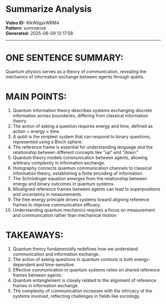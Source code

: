 # Summarize Analysis

**Video ID:** WkWIqpxWRM4  
**Pattern:** summarize  
**Generated:** 2025-06-09 12:17:58  

---

# ONE SENTENCE SUMMARY:
Quantum physics serves as a theory of communication, revealing the mechanics of information exchange between agents through qubits.

# MAIN POINTS:
1. Quantum information theory describes systems exchanging discrete information across boundaries, differing from classical information theory.
2. The action of asking a question requires energy and time, defined as action = energy × time.
3. A qubit is the simplest system that can respond to binary questions, represented using a Bloch sphere.
4. The reference frame is essential for understanding language and the relationship between different concepts like "up" and "down."
5. Quantum theory models communication between agents, allowing arbitrary complexity in information exchange.
6. Holography connects quantum communication channels to classical information theory, establishing a finite encoding of information.
7. The Schrödinger equation emerges from the relationship between energy and binary outcomes in quantum systems.
8. Misaligned reference frames between agents can lead to superpositions and uncertainty in measurements.
9. The free energy principle drives systems toward aligning reference frames to improve communication efficacy.
10. Understanding quantum mechanics requires a focus on measurement and communication rather than mechanical motion.

# TAKEAWAYS:
1. Quantum theory fundamentally redefines how we understand communication and information exchange.
2. The action of asking questions in quantum contexts is both energy-dependent and time-sensitive.
3. Effective communication in quantum systems relies on shared reference frames between agents.
4. Quantum entanglement is closely related to the alignment of reference frames in information exchange.
5. The complexity of communication increases with the intricacy of the systems involved, reflecting challenges in fields like sociology.